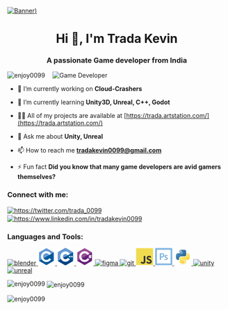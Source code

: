 [![Banner](https://github.com/Enjoy0099/Enjoy0099/assets/97245841/e130d42a-79b8-4047-aafc-561b6af9d0d4))](https://github.com/Enjoy0099)
<h1 align="center">Hi 👋, I'm Trada Kevin</h1>
<h3 align="center">A passionate Game developer from India</h3>
<img align="right" alt="Game Developer" width="400" src="https://github.blog/wp-content/uploads/2021/10/game-off-gif.gif?resize=1200%2C425">

<p align="left"> <img src="https://komarev.com/ghpvc/?username=enjoy0099&label=Profile%20views&color=0e75b6&style=flat" alt="enjoy0099" /> </p>

- 🔭 I’m currently working on **Cloud-Crashers**

- 🌱 I’m currently learning **Unity3D, Unreal, C++, Godot**

- 👨‍💻 All of my projects are available at [https://trada.artstation.com/](https://trada.artstation.com/)

- 💬 Ask me about **Unity, Unreal**

- 📫 How to reach me **tradakevin0099@gmail.com**

- ⚡ Fun fact **Did you know that many game developers are avid gamers themselves?**

<h3 align="left">Connect with me:</h3>
<p align="left">
<a href="https://twitter.com/trada_0099" target="blank"><img align="center" src="https://raw.githubusercontent.com/rahuldkjain/github-profile-readme-generator/master/src/images/icons/Social/twitter.svg" alt="https://twitter.com/trada_0099" height="30" width="40" /></a>
<a href="https://www.linkedin.com/in/tradakevin0099" target="blank"><img align="center" src="https://raw.githubusercontent.com/rahuldkjain/github-profile-readme-generator/master/src/images/icons/Social/linked-in-alt.svg" alt="https://www.linkedin.com/in/tradakevin0099" height="30" width="40" /></a>
</p>

<h3 align="left">Languages and Tools:</h3>
<p align="left"> <a href="https://www.blender.org/" target="_blank" rel="noreferrer"> <img src="https://download.blender.org/branding/community/blender_community_badge_white.svg" alt="blender" width="40" height="40"/> </a> <a href="https://www.cprogramming.com/" target="_blank" rel="noreferrer"> <img src="https://raw.githubusercontent.com/devicons/devicon/master/icons/c/c-original.svg" alt="c" width="40" height="40"/> </a> <a href="https://www.w3schools.com/cpp/" target="_blank" rel="noreferrer"> <img src="https://raw.githubusercontent.com/devicons/devicon/master/icons/cplusplus/cplusplus-original.svg" alt="cplusplus" width="40" height="40"/> </a> <a href="https://www.w3schools.com/cs/" target="_blank" rel="noreferrer"> <img src="https://raw.githubusercontent.com/devicons/devicon/master/icons/csharp/csharp-original.svg" alt="csharp" width="40" height="40"/> </a> <a href="https://www.figma.com/" target="_blank" rel="noreferrer"> <img src="https://www.vectorlogo.zone/logos/figma/figma-icon.svg" alt="figma" width="40" height="40"/> </a> <a href="https://git-scm.com/" target="_blank" rel="noreferrer"> <img src="https://www.vectorlogo.zone/logos/git-scm/git-scm-icon.svg" alt="git" width="40" height="40"/> </a> <a href="https://developer.mozilla.org/en-US/docs/Web/JavaScript" target="_blank" rel="noreferrer"> <img src="https://raw.githubusercontent.com/devicons/devicon/master/icons/javascript/javascript-original.svg" alt="javascript" width="40" height="40"/> </a> <a href="https://www.photoshop.com/en" target="_blank" rel="noreferrer"> <img src="https://raw.githubusercontent.com/devicons/devicon/master/icons/photoshop/photoshop-line.svg" alt="photoshop" width="40" height="40"/> </a> <a href="https://www.python.org" target="_blank" rel="noreferrer"> <img src="https://raw.githubusercontent.com/devicons/devicon/master/icons/python/python-original.svg" alt="python" width="40" height="40"/> </a> <a href="https://unity.com/" target="_blank" rel="noreferrer"> <img src="https://www.vectorlogo.zone/logos/unity3d/unity3d-icon.svg" alt="unity" width="40" height="40"/> </a> <a href="https://unrealengine.com/" target="_blank" rel="noreferrer"> <img src="https://raw.githubusercontent.com/kenangundogan/fontisto/036b7eca71aab1bef8e6a0518f7329f13ed62f6b/icons/svg/brand/unreal-engine.svg" alt="unreal" width="40" height="40"/> </a> </p>

<p><img align="left" src="https://github-readme-stats.vercel.app/api/top-langs?username=enjoy0099&show_icons=true&locale=en&layout=compact" alt="enjoy0099" /></p>

<p>&nbsp;<img align="center" src="https://github-readme-stats.vercel.app/api?username=enjoy0099&show_icons=true&locale=en" alt="enjoy0099" /></p>

<p><img align="center" src="https://github-readme-streak-stats.herokuapp.com/?user=enjoy0099&" alt="enjoy0099" /></p>
